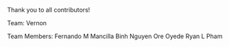 Thank you to all contributors!

Team: Vernon

Team Members:
Fernando M Mancilla
Binh Nguyen
Ore Oyede
Ryan L Pham

